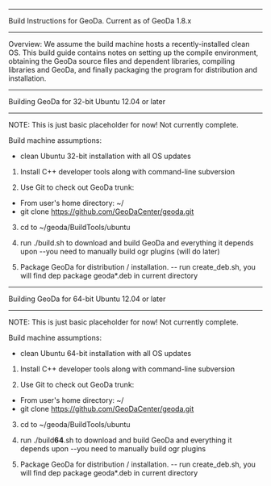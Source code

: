 *****************************************************************
Build Instructions for GeoDa.  Current as of GeoDa 1.8.x 
*****************************************************************

Overview: We assume the build machine hosts a recently-installed
clean OS.  This build guide contains notes on setting up the compile
environment, obtaining the GeoDa source files and dependent libraries,
compiling libraries and GeoDa, and finally packaging the program
for distribution and installation.

*******************************************************
Building GeoDa for 32-bit Ubuntu 12.04 or later 
*******************************************************

NOTE: This is just basic placeholder for now!  Not currently complete.

Build machine assumptions:
- clean Ubuntu 32-bit installation with all OS updates

1. Install C++ developer tools along with command-line subversion

2. Use Git to check out GeoDa trunk:
 - From user's home directory: ~/
 - git clone https://github.com/GeoDaCenter/geoda.git
 
3. cd to ~/geoda/BuildTools/ubuntu

4. run ./build.sh to download and build GeoDa and everything it depends upon
--you need to manually build ogr plugins (will do later)

5. Package GeoDa for distribution / installation.
-- run create_deb.sh, you will find dep package geoda*.deb in current directory 


*******************************************************
Building GeoDa for 64-bit Ubuntu 12.04 or later
*******************************************************

NOTE: This is just basic placeholder for now!  Not currently complete.

Build machine assumptions:
- clean Ubuntu 64-bit installation with all OS updates

1. Install C++ developer tools along with command-line subversion

2. Use Git to check out GeoDa trunk:
 - From user's home directory: ~/
 - git clone https://github.com/GeoDaCenter/geoda.git
 
3. cd to ~/geoda/BuildTools/ubuntu

4. run ./build**64**.sh to download and build GeoDa and everything it depends upon
--you need to manually build ogr plugins

5. Package GeoDa for distribution / installation.
-- run create_deb.sh, you will find dep package geoda*.deb in current directory 

